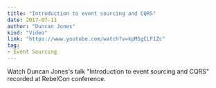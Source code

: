 ```yaml
---
title: "Introduction to event sourcing and CQRS"
date: 2017-07-11
author: "Duncan Jones"
kind: "Video"
link: "https://www.youtube.com/watch?v=kpM5gCLF1Zc"
tag:
- Event Sourcing
---
```


Watch Duncan Jones's talk "Introduction to event sourcing and CQRS" recorded at RebelCon conference.

<!-- more -->

<YouTube id="kpM5gCLF1Zc"></YouTube>
